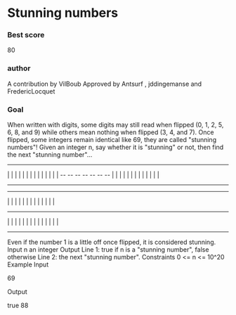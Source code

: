 
# Stunning numbers

### Best score
80

### author
A contribution by VilBoub
Approved by Antsurf , jddingemanse and FredericLocquet

### Goal

When written with digits, some digits may still read when flipped (0, 1, 2, 5, 6, 8, and 9) while others mean nothing when flipped (3, 4, and 7).
Once flipped, some integers remain identical like 69, they are called "stunning numbers"!
Given an integer n, say whether it is "stunning" or not, then find the next "stunning number"...

 --          --    --          --    --    --    --    --
|  |     |     |     |  |  |  |     |        |  |  |  |  |
             --    --    --    --    --          --    --
|  |     |  |        |     |     |  |  |     |  |  |     |
 --          --    --          --    --          --    --


 --    --          --    --          --    --          --
|     |  |  |     |  |  |     |     |        |  |     |  |
 --    --          --    --    --    --    --        
|  |  |  |  |        |     |  |  |  |     |     |     |  |
 --    --    --    --    --          --    --          --


Even if the number 1 is a little off once flipped, it is considered stunning.
Input
n an integer
Output
Line 1: true if n is a "stunning number", false otherwise
Line 2: the next "stunning number".
Constraints
0 <= n <= 10^20
Example
Input

69

Output

true
88

